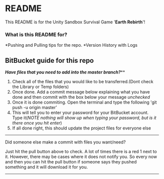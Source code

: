# README #

This README is for the Unity Sandbox Survival Game '**Earth Rebirth**'!

### What is this README for? ###

*Pushing and Pulling tips for the repo.
*Version History with Logs

## BitBucket guide for this repo ##

***Have files that you need to add into the master branch?*****

1. Check all of the files that you would like to be transferred.(Dont check the Library or Temp folders)
2. Once done. Add a commit message below explaining what you have done and then commit with the box below your message *unchecked*
3. Once it is done commiting. Open the terminal and type the following 'git push -u origin master'
4. This will tell you to enter your password for your BitBucket account. Type it(*NOTE nothing will show up when typing your password, but is it there once you hit enter*)
5. If all done right, this should update the project files for everyone else

--------------------------------------------------------------------------------


Did someone else make a commit with files you want/need?

Just hit the pull button above to check. A lot of times there is a red 1 next to it. However, there may be cases where it does not notify you. So every now and then you can hit the pull button if someone says they pushed something and it will download it for you.

--------------------------------------------------------------------------------